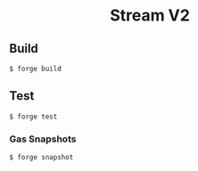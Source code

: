 <h1 align="center"> Stream V2 </h1>


## Build

```shell
$ forge build
```


## Test

```shell
$ forge test
```

### Gas Snapshots

```shell
$ forge snapshot
```


